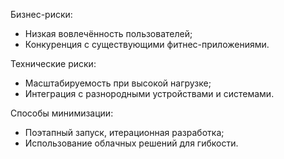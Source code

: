 Бизнес-риски:
  - Низкая вовлечённость пользователей;
  - Конкуренция с существующими фитнес-приложениями.

Технические риски:
  - Масштабируемость при высокой нагрузке;
  - Интеграция с разнородными устройствами и системами.

Способы минимизации:
  - Поэтапный запуск, итерационная разработка;
  - Использование облачных решений для гибкости.
